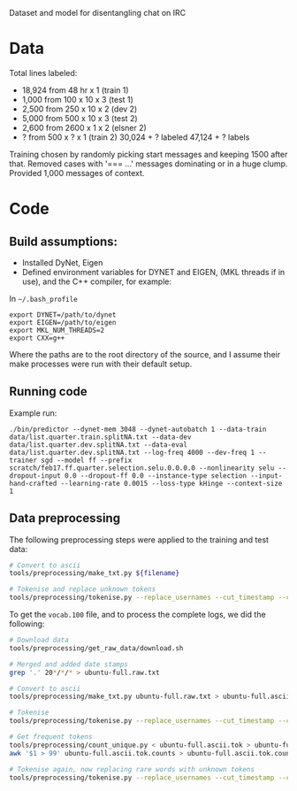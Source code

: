 Dataset and model for disentangling chat on IRC

# Data

Total lines labeled:
- 18,924 from 48 hr x 1   (train 1)
- 1,000 from 100 x 10 x 3 (test 1)
- 2,500 from 250 x 10 x 2 (dev 2)
- 5,000 from 500 x 10 x 3 (test 2)
- 2,600 from 2600 x 1 x 2 (elsner 2)
- ?     from 500 x ? x 1  (train 2)
30,024 + ? labeled
47,124 + ? labels

Training chosen by randomly picking start messages and keeping 1500 after that.
Removed cases with '=== ...' messages dominating or in a huge clump.
Provided 1,000 messages of context.

# Code

## Build assumptions:

- Installed DyNet, Eigen
- Defined environment variables for DYNET and EIGEN, (MKL threads if in use), and the C++ compiler, for example:

In `~/.bash_profile`

```
export DYNET=/path/to/dynet
export EIGEN=/path/to/eigen
export MKL_NUM_THREADS=2
export CXX=g++
```

Where the paths are to the root directory of the source, and I assume their make processes were run with their default setup.

## Running code

Example run:

```
./bin/predictor --dynet-mem 3048 --dynet-autobatch 1 --data-train data/list.quarter.train.splitNA.txt --data-dev data/list.quarter.dev.splitNA.txt --data-eval data/list.quarter.dev.splitNA.txt --log-freq 4000 --dev-freq 1 --trainer sgd --model ff --prefix scratch/feb17.ff.quarter.selection.selu.0.0.0.0 --nonlinearity selu --dropout-input 0.0 --dropout-ff 0.0 --instance-type selection --input-hand-crafted --learning-rate 0.0015 --loss-type kHinge --context-size 1
```

## Data preprocessing

The following preprocessing steps were applied to the training and test data:

```bash
# Convert to ascii
tools/preprocessing/make_txt.py ${filename}

# Tokenise and replace unknown tokens
tools/preprocessing/tokenise.py --replace_usernames --cut_timestamp --cut_username --add_line_boundaries --use_vocab ../train/vocab.100 <filename>
```

To get the `vocab.100` file, and to process the complete logs, we did the following:

```bash
# Download data
tools/preprocessing/get_raw_data/download.sh

# Merged and added date stamps
grep '.' 20*/*/* > ubuntu-full.raw.txt

# Convert to ascii
tools/preprocessing/make_txt.py ubuntu-full.raw.txt > ubuntu-full.ascii.txt

# Tokenise
tools/preprocessing/tokenise.py --replace_usernames --cut_timestamp --cut_username --add_line_boundaries ubuntu-full.ascii.txt > ubuntu-full.ascii.tok

# Get frequent tokens
tools/preprocessing/count_unique.py < ubuntu-full.ascii.tok > ubuntu-full.ascii.tok.counts
awk '$1 > 99' ubuntu-full.ascii.tok.counts > ubuntu-full.ascii.tok.counts-100

# Tokenise again, now replacing rare words with unknown tokens
tools/preprocessing/tokenise.py --replace_usernames --cut_timestamp --cut_username --add_line_boundaries --use_vocab ubuntu-full.ascii.tok.counts-100 ubuntu-full.ascii.txt > ubuntu-full.ascii.tok.unk-100
```

